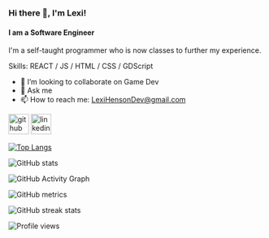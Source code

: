 ### Hi there 👋, I'm Lexi!
#### I am a Software Engineer 

I'm a self-taught programmer who is now classes to further my experience.

Skills: REACT / JS / HTML / CSS / GDScript 

- 👯 I’m looking to collaborate on Game Dev 
- 💬 Ask me 
- 📫 How to reach me: LexiHensonDev@gmail.com


[<img src='https://cdn.jsdelivr.net/npm/simple-icons@3.0.1/icons/github.svg' alt='github' height='40'>](https://github.com/AdrianHDev)  [<img src='https://cdn.jsdelivr.net/npm/simple-icons@3.0.1/icons/linkedin.svg' alt='linkedin' height='40'>](https://www.linkedin.com/in/https://www.buymeacoffee.com/Lexi?new=1/)  

[![Top Langs](https://github-readme-stats.vercel.app/api/top-langs/?username=AdrianHDev)](https://github.com/anuraghazra/github-readme-stats)

![GitHub stats](https://github-readme-stats.vercel.app/api?username=AdrianHDev&show_icons=true&count_private=true)  

![GitHub Activity Graph](t)  

![GitHub metrics](https://metrics.lecoq.io/AdrianHDev)  

![GitHub streak stats](https://github-readme-streak-stats.herokuapp.com/?user=AdrianHDev)  

![Profile views](https://gpvc.arturio.dev/AdrianHDev)  
